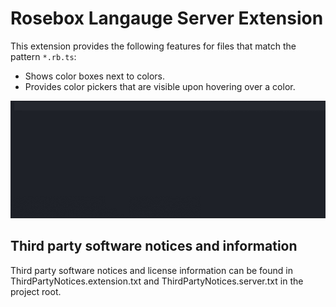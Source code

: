 # Rosebox Langauge Server Extension

This extension provides the following features for files that match the pattern `*.rb.ts`:

- Shows color boxes next to colors.
- Provides color pickers that are visible upon hovering over a color.

<img src="./screenshot.gif" />

## Third party software notices and information

Third party software notices and license information can be found in ThirdPartyNotices.extension.txt and ThirdPartyNotices.server.txt in the project root.